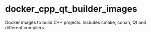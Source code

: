 # docker_cpp_qt_builder_images
Docker images to build C++ projects. Includes cmake, conan, Qt and different compilers.
